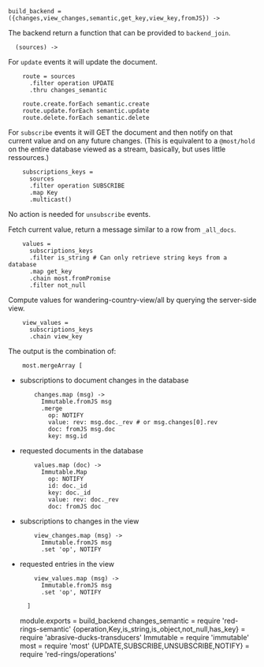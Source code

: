     build_backend = ({changes,view_changes,semantic,get_key,view_key,fromJS}) ->

The backend return a function that can be provided to `backend_join`.

      (sources) ->

For `update` events it will update the document.

        route = sources
          .filter operation UPDATE
          .thru changes_semantic

        route.create.forEach semantic.create
        route.update.forEach semantic.update
        route.delete.forEach semantic.delete

For `subscribe` events it will GET the document and then notify on that current value
and on any future changes. (This is equivalent to a `@most/hold` on the entire database
viewed as a stream, basically, but uses little ressources.)

        subscriptions_keys =
          sources
          .filter operation SUBSCRIBE
          .map Key
          .multicast()

No action is needed for `unsubscribe` events.

Fetch current value, return a message similar to a row from `_all_docs`.

        values =
          subscriptions_keys
          .filter is_string # Can only retrieve string keys from a database
          .map get_key
          .chain most.fromPromise
          .filter not_null

Compute values for wandering-country-view/all by querying the server-side view.

        view_values =
          subscriptions_keys
          .chain view_key


The output is the combination of:

        most.mergeArray [

- subscriptions to document changes in the database

          changes.map (msg) ->
            Immutable.fromJS msg
            .merge
              op: NOTIFY
              value: rev: msg.doc._rev # or msg.changes[0].rev
              doc: fromJS msg.doc
              key: msg.id

- requested documents in the database

          values.map (doc) ->
            Immutable.Map
              op: NOTIFY
              id: doc._id
              key: doc._id
              value: rev: doc._rev
              doc: fromJS doc

- subscriptions to changes in the view

          view_changes.map (msg) ->
            Immutable.fromJS msg
            .set 'op', NOTIFY

- requested entries in the view

          view_values.map (msg) ->
            Immutable.fromJS msg
            .set 'op', NOTIFY

        ]

    module.exports = build_backend
    changes_semantic = require 'red-rings-semantic'
    {operation,Key,is_string,is_object,not_null,has_key} = require 'abrasive-ducks-transducers'
    Immutable = require 'immutable'
    most = require 'most'
    {UPDATE,SUBSCRIBE,UNSUBSCRIBE,NOTIFY} = require 'red-rings/operations'
